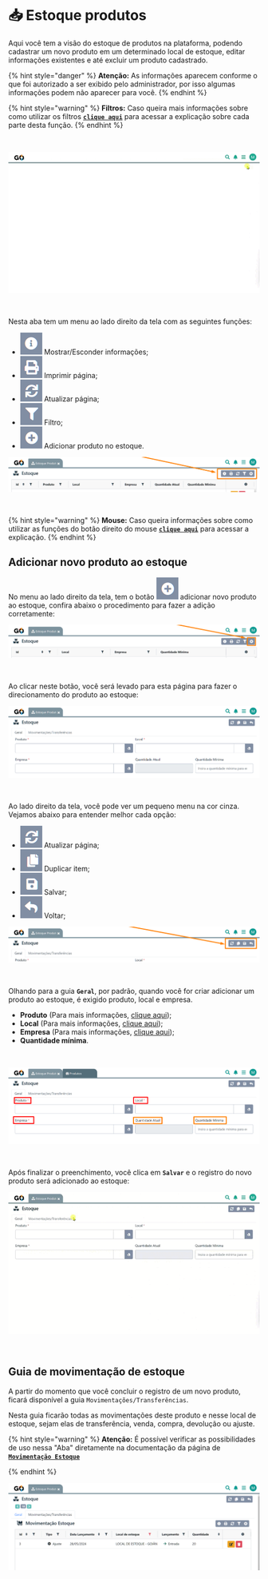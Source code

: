 # 📥 Estoque produtos

Aqui você tem a visão do estoque de produtos na plataforma, podendo cadastrar um novo produto em um determinado local de estoque, editar informações existentes e até excluir um produto cadastrado.

{% hint style="danger" %}
**Atenção:** As informações aparecem conforme o que foi autorizado a ser exibido pelo administrador, por isso algumas informações podem não aparecer para você.
{% endhint %}

{% hint style="warning" %}
**Filtros:** Caso queira mais informações sobre como utilizar os filtros [**`clique aqui`**](/erp-v2/primeiro_acesso/filtros.md) para acessar a explicação sobre cada parte desta função.
{% endhint %}

<br>

![](/erp-v2/assets/funcionalidades/estoque_produto/aba_estoque.gif)

<br>

Nesta aba tem um menu ao lado direito da tela com as seguintes funções:

- <img src="/erp-v2/assets/icon_exibir.png" alt="" data-size="line"> Mostrar/Esconder informações;
- <img src="/erp-v2/assets/icon_imprimir.png" alt="" data-size="line"> Imprimir página;
- <img src="/erp-v2/assets/icon_atualizar.png" alt="" data-size="line"> Atualizar página;
- <img src="/erp-v2/assets/icon_filtro.png" alt="" data-size="line"> Filtro;
- <img src="/erp-v2/assets/icon_add.png" alt="" data-size="line"> Adicionar produto no estoque.

![](/erp-v2/assets/funcionalidades/estoque_produto/aba_estoque_menu.png)

<br>

{% hint style="warning" %}
**Mouse:** Caso queira informações sobre como utilizar as funções do botão direito do mouse [**`clique aqui`**](/erp-v2/primeiro_acesso/atalhos_internos#menu-botao-direito-do-mouse) para acessar a explicação.
{% endhint %}

## Adicionar novo produto ao estoque

No menu ao lado direito da tela, tem o botão <img src="/erp-v2/assets/icon_add.png" alt="" data-size="line"> adicionar novo produto ao estoque, confira abaixo o procedimento para fazer a adição corretamente:

![](/erp-v2/assets/funcionalidades/estoque_produto/aba_estoque_add.png)

<br>

Ao clicar neste botão, você será levado para esta página para fazer o direcionamento do produto ao estoque:

![](/erp-v2/assets/funcionalidades/estoque_produto/aba_estoque_add_inicio.png)

<br>

Ao lado direito da tela, você pode ver um pequeno menu na cor cinza. Vejamos abaixo para entender melhor cada opção:

- <img src="/erp-v2/assets/icon_atualizar.png" alt="" data-size="line"> Atualizar página;
- <img src="/erp-v2/assets/icon_duplicar.png" alt="" data-size="line"> Duplicar item;
- <img src="/erp-v2/assets/icon_salvar.png" alt="" data-size="line"> Salvar;
- <img src="/erp-v2/assets/icon_voltar.png" alt="" data-size="line"> Voltar;

![](/erp-v2/assets/funcionalidades/estoque_produto/aba_estoque_add_menu.png)

<br>

Olhando para a guia **`Geral`**, por padrão, quando você for criar adicionar um produto ao estoque, é exigido produto, local e empresa. 

- **Produto** (Para mais informações, [clique aqui](/erp-v2/funcionalidades/produtos_servicos/produtos.md));
- **Local** (Para mais informações, [clique aqui](/erp-v2/funcionalidades/unidades_locais_estoque/local_estoque.md));
- **Empresa** (Para mais informações, [clique aqui](/erp-v2/funcionalidades/parametrizacoes/empresas.md));
- **Quantidade mínima**.

<br>

![](/erp-v2/assets/funcionalidades/estoque_produto/aba_estoque_add_produto_itens.png)

<br>

Após finalizar o preenchimento, você clica em **`Salvar`** e o registro do novo produto será adicionado ao estoque:

![](/erp-v2/assets/funcionalidades/estoque_produto/aba_estoque_add_produto_salvar.gif)

<br>

## Guia de movimentação de estoque

A partir do momento que você concluir o registro de um novo produto, ficará disponível a guia `Movimentações/Transferências`.

Nesta guia ficarão todas as movimentações deste produto e nesse local de estoque, sejam elas de transferência, venda, compra, devolução ou ajuste.


{% hint style="warning" %}
**Atenção:** É possível verificar as possibilidades de uso nessa "Aba" diretamente na documentação da página de [**`Movimentação Estoque`**](/erp-v2/funcionalidades/produtos_servicos/movimentacao_estoque.md)

{% endhint %}

![](/erp-v2/assets/funcionalidades/estoque_produto/aba_estoque_add_produto_guia_estoque.png)
